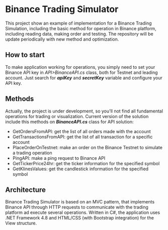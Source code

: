 # Binance Trading Simulator

This project show an example of implementation for a Binance Trading Simulation, including the basic method for operation in Binance platform, including reading data, making order and testing. The repository will be update periodically with new method and optimization.

## How to start

To make application working for operations, you simply need to set your Binance API key in _API>BinanceAPI.cs_ class, both for Testnet and leading account. Just search for _**apiKey**_ and **_secretKey_** variable and configure your API key.

## Methods

Actually, the project is under development, so you'll not find all fundamental operations for trading or visualization. Current version of the solution include this methods on _**BinanceAPI.cs**_ class for API solution:

+ GetOrdersFromAPI: get the list of all orders made with the account
+ GetTransactionsFromAPI: get the list of all transaction for a specific account
+ PlaceOrderOnTestnet: make an order on the Binance Testnet to simulate a trading operation
+ PingAPI: make a ping request to Binance API 
+ GetTickerPrice24hr: get the ticker information for the specified symbol
+ GetKlinesValues: get the candlestick information for the specified symbol

## Architecture

Binance Trading Simulator is based on an MVC pattern, that implements Binance API through HTTP requests to communicate with the trading platform ad execute several operations. Written in C#, the application uses .NET Framework 4.8 and HTML/CSS (with Bootstrap integration) for the View structure.

